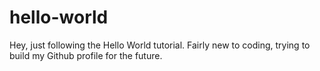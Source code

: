 # hello-world

Hey, just following the Hello World tutorial. Fairly new to coding, trying to build my Github profile for the future.
